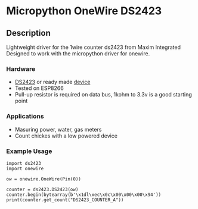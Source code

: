 # Micropython OneWire DS2423

## Description

Lightweight driver for the 1wire counter ds2423 from Maxim Integrated
Designed to work with the micropython driver for onewire.

### Hardware

* [DS2423](https://www.maximintegrated.com/en/products/ibutton-one-wire/memory-products/DS2423.html) or ready made [device](https://en.m.nu/measuring-instruments/counters-for-connection-to-1wire-network-version-21)
* Tested on ESP8266
* Pull-up resistor is required on data bus, 1kohm to 3.3v is a good starting point

### Applications

* Masuring power, water, gas meters
* Count chickes with a low powered device

### Example Usage

```
import ds2423
import onewire

ow = onewire.OneWire(Pin(0))

counter = ds2423.DS2423(ow)
counter.begin(bytearray(b'\x1dl\xec\x0c\x00\x00\x00\x94'))
print(counter.get_count("DS2423_COUNTER_A"))
```
